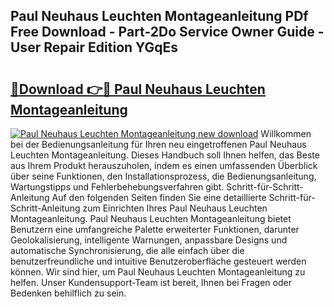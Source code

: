 ## Paul Neuhaus Leuchten Montageanleitung PDf Free Download - Part-2Do Service Owner Guide - User Repair Edition YGqEs

# <h2><a href="http://df78egp.blite.top/?on=Paul+Neuhaus+Leuchten+Montageanleitung">🔗Download 👉🔴 Paul Neuhaus Leuchten Montageanleitung</a></h2>

[![Paul Neuhaus Leuchten Montageanleitung new download](https://i.imgur.com/lujVjoI.png)](http://df78egp.blite.top/?on=Paul+Neuhaus+Leuchten+Montageanleitung)
Willkommen bei der Bedienungsanleitung für Ihren neu eingetroffenen Paul Neuhaus Leuchten Montageanleitung. Dieses Handbuch soll Ihnen helfen, das Beste aus Ihrem Produkt herauszuholen, indem es einen umfassenden Überblick über seine Funktionen, den Installationsprozess, die Bedienungsanleitung, Wartungstipps und Fehlerbehebungsverfahren gibt. Schritt-für-Schritt-Anleitung Auf den folgenden Seiten finden Sie eine detaillierte Schritt-für-Schritt-Anleitung zum Einrichten Ihres Paul Neuhaus Leuchten Montageanleitung. Paul Neuhaus Leuchten Montageanleitung bietet Benutzern eine umfangreiche Palette erweiterter Funktionen, darunter Geolokalisierung, intelligente Warnungen, anpassbare Designs und automatische Synchronisierung, die alle einfach über die benutzerfreundliche und intuitive Benutzeroberfläche gesteuert werden können. Wir sind hier, um Paul Neuhaus Leuchten Montageanleitung zu helfen. Unser Kundensupport-Team ist bereit, Ihnen bei Fragen oder Bedenken behilflich zu sein.
